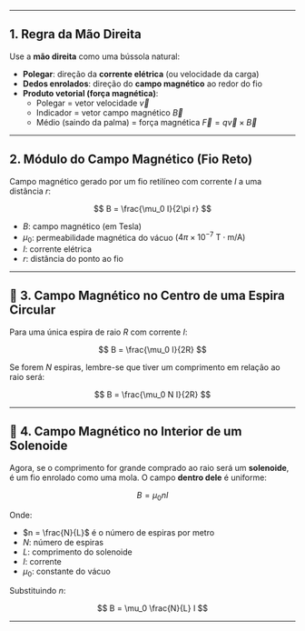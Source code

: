 
---

##  1. Regra da Mão Direita

Use a **mão direita** como uma bússola natural:

- **Polegar**: direção da **corrente elétrica** (ou velocidade da carga)
- **Dedos enrolados**: direção do **campo magnético** ao redor do fio
- **Produto vetorial (força magnética)**:
  - Polegar = vetor velocidade $\vec{v}$
  - Indicador = vetor campo magnético $\vec{B}$
  - Médio (saindo da palma) = força magnética $\vec{F} = q\vec{v} \times \vec{B}$

---

##  2. Módulo do Campo Magnético (Fio Reto)

Campo magnético gerado por um fio retilíneo com corrente $I$ a uma distância $r$:

$$
B = \frac{\mu_0 I}{2\pi r}
$$

- $B$: campo magnético (em Tesla)
- $\mu_0$: permeabilidade magnética do vácuo ($4\pi \times 10^{-7} \ \text{T} \cdot \text{m/A}$)
- $I$: corrente elétrica
- $r$: distância do ponto ao fio

---

## 🔄 3. Campo Magnético no Centro de uma Espira Circular

Para uma única espira de raio $R$ com corrente $I$:

$$
B = \frac{\mu_0 I}{2R}
$$

Se forem $N$ espiras, lembre-se que tiver um comprimento em relação ao raio será:

$$
B = \frac{\mu_0 N I}{2R}
$$

---

## 🧵 4. Campo Magnético no Interior de um Solenoide

Agora, se o comprimento for grande comprado ao raio será um **solenoide**, é um fio enrolado como uma mola. O campo **dentro dele** é uniforme:

$$
B = \mu_0 n I
$$

Onde:

- $n = \frac{N}{L}$ é o número de espiras por metro
- $N$: número de espiras
- $L$: comprimento do solenoide
- $I$: corrente
- $\mu_0$: constante do vácuo

Substituindo $n$:

$$
B = \mu_0 \frac{N}{L} I
$$

---

